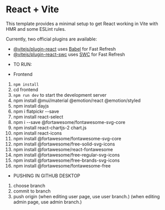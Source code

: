 # React + Vite

This template provides a minimal setup to get React working in Vite with HMR and some ESLint rules.

Currently, two official plugins are available:

- [@vitejs/plugin-react](https://github.com/vitejs/vite-plugin-react/blob/main/packages/plugin-react/README.md) uses [Babel](https://babeljs.io/) for Fast Refresh
- [@vitejs/plugin-react-swc](https://github.com/vitejs/vite-plugin-react-swc) uses [SWC](https://swc.rs/) for Fast Refresh

* TO RUN:

* Frontend

1. `npm install`
2. cd frontend
3. `npm run dev` to start the development server
4. npm install @mui/material @emotion/react @emotion/styled
5. npm install dayjs
6. npm i flatpickr --save
7. npm install react-select
8. npm i --save @fortawesome/fontawesome-svg-core
9. npm install react-chartjs-2 chart.js
10. npm install react-icons
11. npm install @fortawesome/fontawesome-svg-core
12. npm install @fortawesome/free-solid-svg-icons
13. npm install @fortawesome/react-fontawesome
14. npm install @fortawesome/free-regular-svg-icons
15. npm install @fortawesome/free-brands-svg-icons
16. npm install @fortawesome/fontawesome-free

- PUSHING IN GITHUB DESKTOP

1. choose branch
2. commit to branch
3. push origin
   (when editing user page, use user branch.)
   (when editing admin page, use admin branch.)
